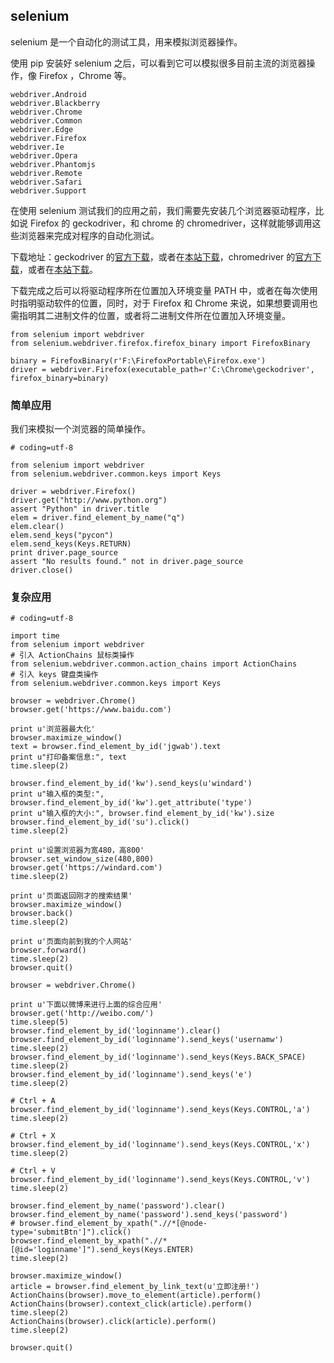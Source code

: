 ## selenium

selenium 是一个自动化的测试工具，用来模拟浏览器操作。

使用 pip 安装好 selenium 之后，可以看到它可以模拟很多目前主流的浏览器操作，像 Firefox ，Chrome 等。

```
webdriver.Android 
webdriver.Blackberry 
webdriver.Chrome 
webdriver.Common 
webdriver.Edge 
webdriver.Firefox 
webdriver.Ie 
webdriver.Opera 
webdriver.Phantomjs 
webdriver.Remote 
webdriver.Safari 
webdriver.Support 
```

在使用 selenium 测试我们的应用之前，我们需要先安装几个浏览器驱动程序，比如说 Firefox 的 geckodriver，和 chrome 的 chromedriver，这样就能够调用这些浏览器来完成对程序的自动化测试。

下载地址：geckodriver 的[官方下载](https://github.com/mozilla/geckodriver/releases)，或者在[本站下载](../others/geckodriver-v0.11.1-win64.zip)，chromedriver 的[官方下载](https://sites.google.com/a/chromium.org/chromedriver/downloads)，或者在[本站下载](../others/chromedriver_win32.zip)。

下载完成之后可以将驱动程序所在位置加入环境变量 PATH 中，或者在每次使用时指明驱动软件的位置，同时，对于 Firefox 和 Chrome 来说，如果想要调用也需指明其二进制文件的位置，或者将二进制文件所在位置加入环境变量。

```
from selenium import webdriver
from selenium.webdriver.firefox.firefox_binary import FirefoxBinary

binary = FirefoxBinary(r'F:\FirefoxPortable\Firefox.exe')
driver = webdriver.Firefox(executable_path=r'C:\Chrome\geckodriver', firefox_binary=binary)

```

### 简单应用

我们来模拟一个浏览器的简单操作。

```
# coding=utf-8

from selenium import webdriver
from selenium.webdriver.common.keys import Keys

driver = webdriver.Firefox()
driver.get("http://www.python.org")
assert "Python" in driver.title
elem = driver.find_element_by_name("q")
elem.clear()
elem.send_keys("pycon")
elem.send_keys(Keys.RETURN)
print driver.page_source
assert "No results found." not in driver.page_source
driver.close()

```

### 复杂应用

```
# coding=utf-8

import time
from selenium import webdriver
# 引入 ActionChains 鼠标类操作
from selenium.webdriver.common.action_chains import ActionChains 
# 引入 keys 键盘类操作
from selenium.webdriver.common.keys import Keys 

browser = webdriver.Chrome()
browser.get('https://www.baidu.com')

print u'浏览器最大化'
browser.maximize_window()
text = browser.find_element_by_id('jgwab').text
print u"打印备案信息:", text 
time.sleep(2)

browser.find_element_by_id('kw').send_keys(u'windard')
print u"输入框的类型:", browser.find_element_by_id('kw').get_attribute('type')
print u"输入框的大小:", browser.find_element_by_id('kw').size 
browser.find_element_by_id('su').click()
time.sleep(2)

print u'设置浏览器为宽480，高800'
browser.set_window_size(480,800)
browser.get('https://windard.com')
time.sleep(2)

print u'页面返回刚才的搜索结果'
browser.maximize_window()
browser.back()
time.sleep(2)

print u'页面向前到我的个人网站'
browser.forward()
time.sleep(2)
browser.quit()

browser = webdriver.Chrome()

print u'下面以微博来进行上面的综合应用'
browser.get('http://weibo.com/')
time.sleep(5)
browser.find_element_by_id('loginname').clear()
browser.find_element_by_id('loginname').send_keys('usernamw')
time.sleep(2)
browser.find_element_by_id('loginname').send_keys(Keys.BACK_SPACE)
time.sleep(2)
browser.find_element_by_id('loginname').send_keys('e')
time.sleep(2)

# Ctrl + A
browser.find_element_by_id('loginname').send_keys(Keys.CONTROL,'a')
time.sleep(2)

# Ctrl + X
browser.find_element_by_id('loginname').send_keys(Keys.CONTROL,'x')
time.sleep(2)

# Ctrl + V
browser.find_element_by_id('loginname').send_keys(Keys.CONTROL,'v')
time.sleep(2)

browser.find_element_by_name('password').clear()
browser.find_element_by_name('password').send_keys('password')
# browser.find_element_by_xpath(".//*[@node-type='submitBtn']").click()
browser.find_element_by_xpath(".//*[@id='loginname']").send_keys(Keys.ENTER)
time.sleep(2)

browser.maximize_window()
article = browser.find_element_by_link_text(u'立即注册!')
ActionChains(browser).move_to_element(article).perform()
ActionChains(browser).context_click(article).perform()
time.sleep(2)
ActionChains(browser).click(article).perform()
time.sleep(2)

browser.quit()
```